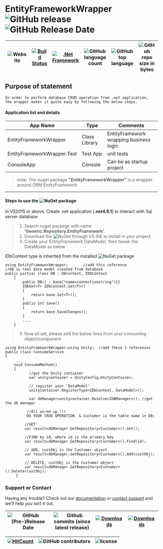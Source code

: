 # EntityFrameworkWrapper ![GitHub release](https://img.shields.io/github/release/ajeetx/EntityFrameworkWrapper.svg?style=for-the-badge) ![GitHub Release Date](https://img.shields.io/github/release-date/ajeetx/EntityFrameworkWrapper.svg?style=plastic) 


| ![Website](https://img.shields.io/website-stable-offline-green-red/http/ajeetx.github.io/EntityFrameworkWrapper.svg?label=status&style=plastic)|[![Build Status](https://travis-ci.org/AJEETX/EntityFrameworkWrapper.png?branch=master&style=for-the-badge)](https://travis-ci.org/AJEETX/EntityFrameworkWrapper) | [![.Net Framework](https://img.shields.io/badge/DotNet-4.6.1-blue.svg?style=plastic)](https://www.microsoft.com/en-au/download/details.aspx?id=49981) | ![GitHub language count](https://img.shields.io/github/languages/count/ajeetx/EntityFrameworkWrapper.svg?style=plastic)| ![GitHub top language](https://img.shields.io/github/languages/top/ajeetx/EntityFrameworkWrapper.svg) |![GitHub repo size in bytes](https://img.shields.io/github/repo-size/ajeetx/EntityFrameworkWrapper.svg) 
| ---     | ---   | ---          | ---        | ---      | ---        | 



## Purpose of statement 
```
In order to perform database CRUD operation from .net application, 
the wrapper makes it quite easy by following the below steps.
```

#### Application list and details

| App Name| Type | Comments|
| --- | --- | --- |
| EntityFrameworkWrapper| Class Library | EntityFramework wrapping business logic|
| EntityFrameworkWrapper.Test| Test App |unit tests |
| ConsoleApp | Console  |Can be as startup project|

> note: The nuget package **"EntityFrameworkWrapper"** is a wrapper around ORM  EntityFramework

<hr />

#### Steps to use the  ![NuGet](https://img.shields.io/nuget/v/Generic.Repository.EntityFramework.svg) package 

 In VS2015 or above, Create .net application [**.net4.6.1**] to interact with Sql server database

 >  1. Search nuget package with name **'Generic.Repository.EntityFramework'**.
 >  2. Download the ![NuGet](https://img.shields.io/nuget/v/Generic.Repository.EntityFramework.svg)  through VS IDE  to install in your project.
>   2. Create your EntityFramework DataModel, then tweak the DataModel as below

IDbContext type is inherited from the installed  ![NuGet](https://img.shields.io/nuget/v/Generic.Repository.EntityFramework.svg) package
```
using EntityFrameworkWrapper;       //add this reference
//DB is real data model created from database
public partial class DB : DbContext, IDbContext   
    { 
        public DB() : base("name=connectionstring"){} 
        IDbSet<T> IDbContext.Set<T>()
        {
            return base.Set<T>();
        }
        public int Save()
        {
            return base.SaveChanges();
        }
        ....
    }
```
>   3.	Now all set, please add the below lines from your consuming object/component

```
using EntityFrameworkWrapper;using Unity;  //add these 2 references
public class ConsumeService
{
     ...
    void ConsumeMethod()
    {
           //get the Unity container
           var unitycontainer = UnityConfig.UnityContainer;
     
           // register your 'DataModel'
           unitycontainer.RegisterType<IDbContext, DataModel>(); 
     
           var dbManager=unitycontainer.Resolve<IDBManager>(); //get the db manager
     
	      //All wired up !!!
          DO YOUR CRUD OPERATION  & Customer is the table name in DB; 
         
         //GET	
         var result=dbManager.GetRepository<Customer>().Get();  
       
         //FIND by id, where id is the primary key
	     var result=dbManager.GetRepository<Customer>().Find(id); 

         // ADD, custObj is the Customer object
	     var result=dbManager.GetRepository<Customer>().Add(custObj);

         // DELETE, custObj is the Customer object
	     var result=dbManager.GetRepository<Customer>().Delete(custObj);
     }
```

### Support or Contact

Having any trouble? Check out our [documentation](https://github.com/AJEETX/EntityFrameworkWrapper/blob/master/README.md) or [contact support](mailto:ajeetkumar@email.com) and we’ll help you sort it out.

|![GitHub (Pre-)Release Date](https://img.shields.io/github/release-date-pre/ajeetx/Carz.svg?label=pre-release) | ![Github commits (since latest release)](https://img.shields.io/github/commits-since/ajeetx/carz/latest.svg)| [![Downloads](https://img.shields.io/nuget/dt/Generic.Repository.EntityFramework.svg?label=nuget-download&style=flat-square)](https://www.nuget.org/stats/packages/Generic.Repository.EntityFramework?groupby=Version) | [![Downloads](https://img.shields.io/myget/azy/dt/Generic.Repository.EntityFramework.svg?style=flat-square&label=myget-download)](https://www.myget.org/feed/azy/package/nuget/Generic.Repository.EntityFramework)|
| ---  | ---  | ---  | ---    |

 [![HitCount](http://hits.dwyl.io/ajeetx/EntityFrameworkWrapper/projects/1.svg)](http://hits.dwyl.io/ajeetx/EntityFrameworkWrapper/projects/1) | ![GitHub contributors](https://img.shields.io/github/contributors/ajeetx/EntityFrameworkWrapper.svg?style=plastic)|![license](https://img.shields.io/github/license/ajeetx/EntityFrameworkWrapper.svg?style=plastic)|
 | --- | --- | ---|
